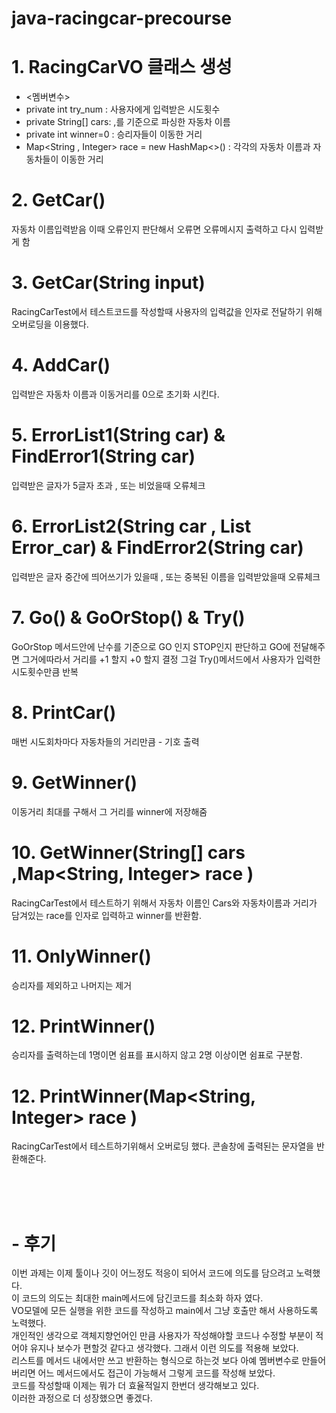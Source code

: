 # java-racingcar-precourse

# 1.  RacingCarVO 클래스 생성
- <멤버변수>
 - private int try_num : 사용자에게 입력받은 시도횟수
 - private String[] cars: ,를 기준으로 파싱한 자동차 이름
- private int winner=0 : 승리자들이 이동한 거리
- Map<String , Integer> race = new HashMap<>() : 각각의 자동차 이름과
 자동차들이 이동한 거리

# 2.  GetCar()
자동차 이름입력받음 이때 오류인지 판단해서
오류면 오류메시지 출력하고 다시 입력받게 함

# 3.  GetCar(String input)
RacingCarTest에서 테스트코드를 작성할때
사용자의 입력값을 인자로 전달하기 위해
오버로딩을 이용했다.

# 4.  AddCar()
입력받은 자동차 이름과 이동거리를 0으로
초기화 시킨다.

# 5.  ErrorList1(String car) & FindError1(String car)
입력받은 글자가 5글자 초과 , 또는 비었을때 오류체크

# 6.  ErrorList2(String car , List Error_car) & FindError2(String car)
입력받은 글자 중간에 띄어쓰기가 있을때 , 또는 중복된 이름을 입력받았을때 오류체크

# 7.  Go() & GoOrStop() & Try()
GoOrStop 메서드안에 난수를 기준으로 GO 인지 STOP인지
판단하고 GO에 전달해주면 그거에따라서 거리를 +1 할지 +0 할지 결정
그걸 Try()메서드에서 사용자가 입력한 시도횟수만큼 반복

# 8. PrintCar()
매번 시도회차마다 자동차들의 거리만큼 - 기호 출력

# 9. GetWinner() 
이동거리 최대를 구해서 그 거리를 winner에 저장해줌

# 10. GetWinner(String[] cars ,Map<String, Integer> race )
RacingCarTest에서 테스트하기 위해서 자동차 이름인 Cars와
자동차이름과 거리가 담겨있는 race를 인자로 입력하고
winner를 반환함.

# 11. OnlyWinner()
승리자를 제외하고 나머지는 제거

# 12. PrintWinner()
승리자를 출력하는데 1명이면 쉼표를 표시하지 않고
2명 이상이면 쉼표로 구분함.

# 12. PrintWinner(Map<String, Integer> race )
RacingCarTest에서 테스트하기위해서 오버로딩 했다.
콘솔창에 출력된는 문자열을 반환해준다.



<br><br><br>
# - 후기
이번 과제는 이제 툴이나 깃이 어느정도 적응이 되어서 코드에 의도를 담으려고 노력했다.
<br> 이 코드의 의도는 최대한 main메서드에 담긴코드를 최소화 하자 였다.
<br> VO모델에 모든 실행을 위한 코드를 작성하고 main에서 그냥 호출만 해서
사용하도록 노력했다.
<br>개인적인 생각으로 객체지향언어인 만큼 사용자가 작성해야할 코드나 수정할 부분이
적어야 유지나 보수가 편할것 같다고 생각했다. 그래서 이런 의도를 적용해 보았다.
<br>리스트를 메서드 내에서만 쓰고 반환하는 형식으로 하는것 보다 아예 멤버변수로 만들어 버리면
어느 메서드에서도 접근이 가능해서 그렇게 코드를 작성해 보았다.
<br>코드를 작성할때 이제는 뭐가 더 효율적일지 한번더 생각해보고 있다.
<br> 이러한 과정으로 더 성장했으면 좋겠다.







